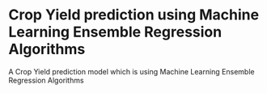 # Crop Yield prediction using Machine Learning Ensemble Regression Algorithms
A Crop Yield prediction model which is using Machine Learning Ensemble Regression Algorithms
